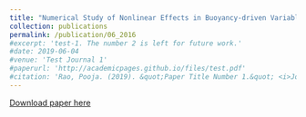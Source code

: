 ```yaml
---
title: "Numerical Study of Nonlinear Effects in Buoyancy-driven Variable-density Turbulence"
collection: publications
permalink: /publication/06_2016
#excerpt: 'test-1. The number 2 is left for future work.'
#date: 2019-06-04
#venue: 'Test Journal 1'
#paperurl: 'http://academicpages.github.io/files/test.pdf'
#citation: 'Rao, Pooja. (2019). &quot;Paper Title Number 1.&quot; <i>Journal 1</i>. 1(1).'
---
```

[Download paper here](://www.cambridge.org/core/journals/journal-of-fluid-mechanics/article/nonlinear-effects-in-buoyancydriven-variabledensity-turbulence/5654BD694732DC4AE86B8DE3DAE348BF)

